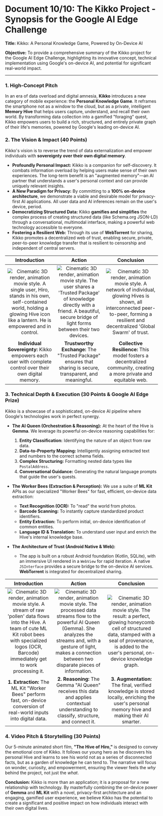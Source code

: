 # Document 10/10: The Kikko Project - Synopsis for the Google AI Edge Challenge

**Title:** Kikko: A Personal Knowledge Game, Powered by On-Device AI

**Objective:** To provide a comprehensive summary of the Kikko project for the Google AI Edge Challenge, highlighting its innovative concept, technical implementation using Google's on-device AI, and potential for significant real-world impact.

---

### **1. High-Concept Pitch**

In an era of data overload and digital amnesia, **Kikko** introduces a new category of mobile experience: the **Personal Knowledge Game**. It reframes the smartphone not as a window to the cloud, but as a private, intelligent **Memory Hive** that helps users capture, understand, and recall their own world. By transforming data collection into a gamified "foraging" quest, Kikko empowers users to build a rich, structured, and entirely private graph of their life's memories, powered by Google's leading on-device AI.

### **2. The Vision & Impact (40 Points)**

Kikko's vision is to reverse the trend of data externalization and empower individuals with **sovereignty over their own digital memory**.

*   **Profoundly Personal Impact:** Kikko is a companion for self-discovery. It combats information overload by helping users make sense of their own experiences. The long-term benefit is an "augmented memory"—an AI partner that understands a user's personal context and can provide uniquely relevant insights.
*   **A New Paradigm for Privacy:** By committing to a **100% on-device architecture**, we demonstrate a viable and desirable model for privacy-first AI applications. All user data and AI inferences remain on the user's device, period.
*   **Democratizing Structured Data:** Kikko **gamifies and simplifies** the complex process of creating structured data (like Schema.org JSON-LD) through a conversational, multimodal interface, making a powerful web technology accessible to everyone.
*   **Fostering a Resilient Web:** Through its use of **WebTorrent** for sharing, Kikko promotes a decentralized web of trust, enabling secure, private, peer-to-peer knowledge transfer that is resilient to censorship and independent of central servers.

| Introduction | Action | Conclusion |
| :---: | :---: | :---: |
| <img src="illustrations/impact_intro.png" alt="Cinematic 3D render, animation movie style. A single user, Hiro, stands in his own, self-contained world, holding a glowing Hive icon like a lantern. He is empowered and in control."> | <img src="illustrations/impact_action.png" alt="Cinematic 3D render, animation movie style. The user shares a 'Trusted Package' of knowledge directly with a friend. A beautiful, secure bridge of light forms between their two devices."> | <img src="illustrations/impact_conclusion.png" alt="Cinematic 3D render, animation movie style. A network of individual, glowing Hives is shown, all interconnected peer-to-peer, forming a resilient and decentralized 'Global Swarm' of trust."> |
| **Individual Sovereignty:** Kikko empowers each user with complete control over their own digital memory. | **Trustworthy Exchange:** The "Trusted Package" ensures that sharing is secure, transparent, and meaningful. | **Collective Resilience:** This model fosters a decentralized community, creating a more private and equitable web. |

### **3. Technical Depth & Execution (30 Points & Google AI Edge Prize)**

Kikko is a showcase of a sophisticated, on-device AI pipeline where Google's technologies work in perfect synergy.

*   **The AI Queen (Orchestration & Reasoning):** At the heart of the Hive is **Gemma**. We leverage its powerful on-device reasoning capabilities for:
    1.  **Entity Classification:** Identifying the nature of an object from raw data.
    2.  **Data-to-Property Mapping:** Intelligently assigning extracted text and numbers to the correct schema fields.
    3.  **Complex Structuring:** Formatting nested data types like `PostalAddress`.
    4.  **Conversational Guidance:** Generating the natural language prompts that guide the user's quests.

*   **The Worker Bees (Extraction & Perception):** We use a suite of **ML Kit** APIs as our specialized "Worker Bees" for fast, efficient, on-device data extraction:
    *   **Text Recognition (OCR):** To "read" the world from photos.
    *   **Barcode Scanning:** To instantly capture standardized product identifiers.
    *   **Entity Extraction:** To perform initial, on-device identification of common entities.
    *   **Language ID & Translation:** To understand user input and enrich the Hive's internal knowledge base.

*   **The Architecture of Trust (Android Native & Web):**
    *   The app is built on a robust Android foundation (Kotlin, SQLite), with an immersive UI rendered in a `WebView` for rapid iteration. A native `JSInterface` provides a secure bridge to the on-device AI services. **WebTorrent** is integrated for decentralized sharing.

| Introduction | Action | Conclusion |
| :---: | :---: | :---: |
| <img src="illustrations/tech_intro.png" alt="Cinematic 3D render, animation movie style. A stream of raw 'pollen' data flows into the Hive. A team of cute ML Kit robot bees with specialized logos (OCR, Barcode) immediately get to work processing it."> | <img src="illustrations/tech_action.png" alt="Cinematic 3D render, animation movie style. The processed data streams flow to the powerful AI Queen (Gemma). She analyzes the streams and, with a gesture of light, makes a connection between two disparate pieces of information."> | <img src="illustrations/tech_conclusion.png" alt="Cinematic 3D render, animation movie style. The result: a perfect, glowing honeycomb cell of structured data, stamped with a seal of provenance, is added to the user's personal, on-device knowledge graph."> |
| **1. Extraction:** The ML Kit "Worker Bees" perform fast, on-device conversion of real-world inputs into digital data. | **2. Reasoning:** The Gemma "AI Queen" receives this data and applies contextual understanding to classify, structure, and connect it. | **3. Augmentation:** The final, verified knowledge is stored locally, enriching the user's personal memory hive and making their AI smarter. |

### **4. Video Pitch & Storytelling (30 Points)**

Our 5-minute animated short film, **"The Hive of Hiro,"** is designed to convey the emotional core of Kikko. It follows our young hero as he discovers his personal Hive and learns to see his world not as a series of disconnected facts, but as a garden of knowledge he can tend to. The narrative will focus on wonder, curiosity, and empowerment, ensuring the viewer feels the *why* behind the project, not just the *what*.

**Conclusion:**
Kikko is more than an application; it is a proposal for a new relationship with technology. By masterfully combining the on-device power of **Gemma** and **ML Kit** with a novel, privacy-first architecture and an engaging, gamified user experience, we believe Kikko has the potential to create a significant and positive impact on how individuals interact with their own digital lives.